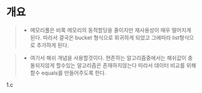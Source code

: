 # 개요

> - 메모리풀은 비록 메모리의 동적할당을 줄이지만 재사용성이 매우 떨어지게 된다.
따라서 결국은 bucket 형식으로 회귀하게 되었고 그에따라 list형식으로 추가하게 된다.

> - 여기서 해쉬 개념을 사용할것이다. 현존하는 알고리즘중에서는 해쉬값이 충돌되지않게 할수있는
알고리즘은 존재하지않는다 따라서 데이터 비교를 위해 함수 equals를 만들어주도록 한다.

1.c